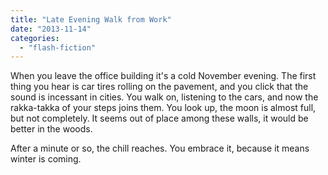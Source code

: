 ```yaml
---
title: "Late Evening Walk from Work"
date: "2013-11-14"
categories: 
  - "flash-fiction"
---
```


When you leave the office building it's a cold November evening. The first thing you hear is car tires rolling on the pavement, and you click that the sound is incessant in cities. You walk on, listening to the cars, and now the rakka-takka of your steps joins them. You look up, the moon is almost full, but not completely. It seems out of place among these walls, it would be better in the woods.

After a minute or so, the chill reaches. You embrace it, because it means winter is coming.
